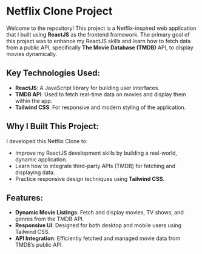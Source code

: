 # Netflix Clone Project

Welcome to the repository! This project is a Netflix-inspired web application that I built using **ReactJS** as the frontend framework. The primary goal of this project was to enhance my ReactJS skills and learn how to fetch data from a public API, specifically **The Movie Database (TMDB)** API, to display movies dynamically.

## Key Technologies Used:
- **ReactJS**: A JavaScript library for building user interfaces.
- **TMDB API**: Used to fetch real-time data on movies and display them within the app.
- **Tailwind CSS**: For responsive and modern styling of the application.

## Why I Built This Project:
I developed this Netflix Clone to:
- Improve my ReactJS development skills by building a real-world, dynamic application.
- Learn how to integrate third-party APIs (TMDB) for fetching and displaying data.
- Practice responsive design techniques using **Tailwind CSS**.

## Features:
- **Dynamic Movie Listings**: Fetch and display movies, TV shows, and genres from the TMDB API.
- **Responsive UI**: Designed for both desktop and mobile users using Tailwind CSS.
- **API Integration**: Efficiently fetched and managed movie data from TMDB’s public API.
